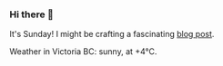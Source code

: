### Hi there :wave:

It's Sunday! I might be crafting a fascinating [blog post](https://benjaminwuethrich.dev).

Weather in Victoria BC: sunny, at +4°C.
